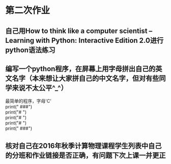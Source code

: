 # 第二次作业
## 自己用How to think like a computer scientist – Learning with Python: Interactive Edition 2.0进行python语法练习
## 编写一个python程序，在屏幕上用字母拼出自己的英文名字（本来想让大家拼自己的中文名字，但对有些同学来说不太公平^_^）
 最简单的程序，字母'C'
 <br/>
 print(" ###") 
 <br/>
 print("#   ")
 <br/>
 print("#   ")
 <br/>
 print("#   ")
 <br/>
 print(" ###")
 <br/>
## 核对自己在2016年秋季计算物理课程学生列表中自己的分班和作业链接是否正确，有问题下次上课一并更正
